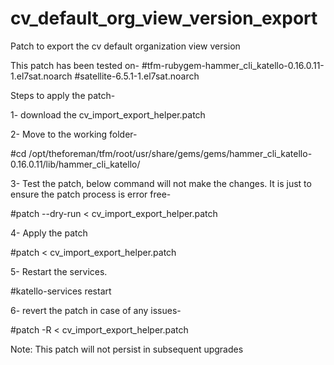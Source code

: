 # cv_default_org_view_version_export
Patch to export the cv default organization view version

This patch has been tested on-
#tfm-rubygem-hammer_cli_katello-0.16.0.11-1.el7sat.noarch
#satellite-6.5.1-1.el7sat.noarch

Steps to apply the patch-

1- download the cv_import_export_helper.patch

2- Move to the working folder-

#cd /opt/theforeman/tfm/root/usr/share/gems/gems/hammer_cli_katello-0.16.0.11/lib/hammer_cli_katello/

3- Test the patch, below command will not make the changes. It is just to ensure the patch process is error free-

#patch --dry-run < cv_import_export_helper.patch

4- Apply the patch

#patch < cv_import_export_helper.patch

5- Restart the services.

#katello-services restart

6- revert the patch in case of any issues-

#patch -R < cv_import_export_helper.patch

Note: This patch will not persist in subsequent upgrades
